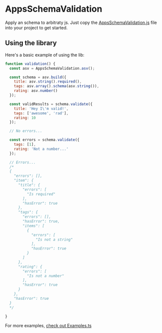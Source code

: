 # AppsSchemaValidation

Apply an schema to arbitraty js.
Just copy the [AppsSchemaValidation.js](AppsSchemaValidation.js) file into your project to get started.

## Using the library

Here's a basic example of using the lib:

```JavaScript
function validation() {
  const asv = AppsSchemaValidation.asv();

  const schema = asv.build({
    title: asv.string().required(),
    tags: asv.array().schema(asv.string()),
    rating: asv.number()
  });

  const validResults = schema.validate({
    title: 'Hey I\'m valid!',
    tags: ['awesome', 'rad'],
    rating: 10
  });

  // No errors...

  const errors = schema.validate({
    tags: [1],
    rating: 'Not a number...'
  });

  // Errors...
  /*
  {
    "errors": [],
    "item": {
      "title": {
        "errors": [
          "Is required"
        ],
        "hasError": true
      },
      "tags": {
        "errors": [],
        "hasError": true,
        "items": [
          {
            "errors": [
              "Is not a string"
            ],
            "hasError": true
          }
        ]
      },
      "rating": {
        "errors": [
          "Is not a number"
        ],
        "hasError": true
      }
    },
    "hasError": true
  }
  */

}
```


For more examples, [check out Examples.ts](src/Examples.ts)